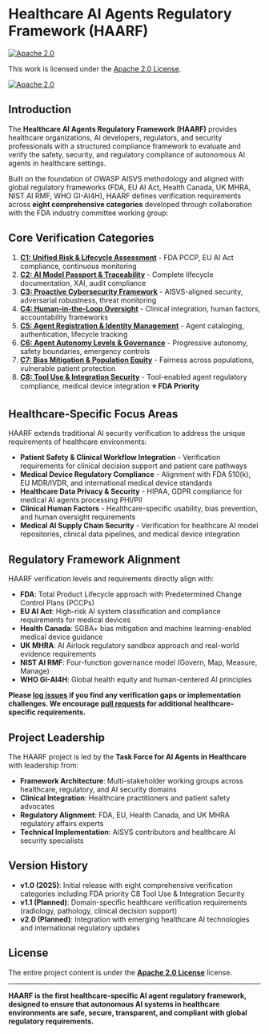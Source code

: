 # Healthcare AI Agents Regulatory Framework (HAARF)

[![Apache 2.0][apache-shield]][apache]

This work is licensed under the
[Apache 2.0 License][apache].

[![Apache 2.0][apache-image]][apache]

[apache]: http://www.apache.org/licenses/LICENSE-2.0
[apache-image]: https://img.shields.io/badge/License-Apache%202.0-blue.svg
[apache-shield]: https://img.shields.io/badge/License-Apache%202.0-lightgrey

## Introduction

The **Healthcare AI Agents Regulatory Framework (HAARF)** provides healthcare organizations, AI developers, regulators, and security professionals with a structured compliance framework to evaluate and verify the safety, security, and regulatory compliance of autonomous AI agents in healthcare settings. 

Built on the foundation of OWASP AISVS methodology and aligned with global regulatory frameworks (FDA, EU AI Act, Health Canada, UK MHRA, NIST AI RMF, WHO GI-AI4H), HAARF defines verification requirements across **eight comprehensive categories** developed through collaboration with the FDA industry committee working group:

## Core Verification Categories

1. [**C1: Unified Risk & Lifecycle Assessment**](1.0/en/0x10-C01-Risk-Lifecycle-Assessment.md) - FDA PCCP, EU AI Act compliance, continuous monitoring
2. [**C2: AI Model Passport & Traceability**](1.0/en/0x10-C02-Model-Passport-Traceability.md) - Complete lifecycle documentation, XAI, audit compliance  
3. [**C3: Proactive Cybersecurity Framework**](1.0/en/0x10-C03-Cybersecurity-Framework.md) - AISVS-aligned security, adversarial robustness, threat monitoring
4. [**C4: Human-in-the-Loop Oversight**](1.0/en/0x10-C04-Human-Oversight.md) - Clinical integration, human factors, accountability frameworks
5. [**C5: Agent Registration & Identity Management**](1.0/en/0x10-C05-Agent-Registration-Identity.md) - Agent cataloging, authentication, lifecycle tracking
6. [**C6: Agent Autonomy Levels & Governance**](1.0/en/0x10-C06-Autonomy-Governance.md) - Progressive autonomy, safety boundaries, emergency controls
7. [**C7: Bias Mitigation & Population Equity**](1.0/en/0x10-C07-Bias-Equity-Population.md) - Fairness across populations, vulnerable patient protection
8. [**C8: Tool Use & Integration Security**](1.0/en/0x10-C08-Tool-Use-Integration.md) - Tool-enabled agent regulatory compliance, medical device integration **⭐ FDA Priority**

## Healthcare-Specific Focus Areas

HAARF extends traditional AI security verification to address the unique requirements of healthcare environments:

- **Patient Safety & Clinical Workflow Integration** - Verification requirements for clinical decision support and patient care pathways
- **Medical Device Regulatory Compliance** - Alignment with FDA 510(k), EU MDR/IVDR, and international medical device standards
- **Healthcare Data Privacy & Security** - HIPAA, GDPR compliance for medical AI agents processing PHI/PII
- **Clinical Human Factors** - Healthcare-specific usability, bias prevention, and human oversight requirements
- **Medical AI Supply Chain Security** - Verification for healthcare AI model repositories, clinical data pipelines, and medical device integration

## Regulatory Framework Alignment

HAARF verification levels and requirements directly align with:

- **FDA**: Total Product Lifecycle approach with Predetermined Change Control Plans (PCCPs)
- **EU AI Act**: High-risk AI system classification and compliance requirements for medical devices
- **Health Canada**: SGBA+ bias mitigation and machine learning-enabled medical device guidance  
- **UK MHRA**: AI Airlock regulatory sandbox approach and real-world evidence requirements
- **NIST AI RMF**: Four-function governance model (Govern, Map, Measure, Manage)
- **WHO GI-AI4H**: Global health equity and human-centered AI principles

**Please [log issues](https://github.com/Task-force-for-AI-agents-in-Healthcare/ai-agents-healthcare-standards/issues) if you find any verification gaps or implementation challenges. We encourage [pull requests](https://github.com/Task-force-for-AI-agents-in-Healthcare/ai-agents-healthcare-standards/pulls) for additional healthcare-specific requirements.**

## Project Leadership

The HAARF project is led by the **Task Force for AI Agents in Healthcare** with leadership from:

- **Framework Architecture**: Multi-stakeholder working groups across healthcare, regulatory, and AI security domains
- **Clinical Integration**: Healthcare practitioners and patient safety advocates  
- **Regulatory Alignment**: FDA, EU, Health Canada, and UK MHRA regulatory affairs experts
- **Technical Implementation**: AISVS contributors and healthcare AI security specialists

## Version History

- **v1.0 (2025)**: Initial release with eight comprehensive verification categories including FDA priority C8 Tool Use & Integration Security
- **v1.1 (Planned)**: Domain-specific healthcare verification requirements (radiology, pathology, clinical decision support)
- **v2.0 (Planned)**: Integration with emerging healthcare AI technologies and international regulatory updates

## License

The entire project content is under the **[Apache 2.0 License](http://www.apache.org/licenses/LICENSE-2.0)** license.

---

**HAARF is the first healthcare-specific AI agent regulatory framework, designed to ensure that autonomous AI systems in healthcare environments are safe, secure, transparent, and compliant with global regulatory requirements.**
